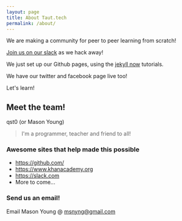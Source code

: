 ```yaml
---
layout: page
title: About Taut.tech
permalink: /about/
---
```


We are making a community for peer to peer learning from scratch!

[Join us on our slack](https://publicslack.com/slacks/taut-tech/invites/new) as we hack away!

We just set up our Github pages, using the [jekyll now](https://github.com/barryclark/jekyll-now) tutorials.

We have our twitter and facebook page live too!

Let's learn!


## Meet the team!

qst0 (or Mason Young)
> I'm a programmer, teacher and friend to all!

### Awesome sites that help made this possible
* https://github.com/
* https://www.khanacademy.org
* https://slack.com
* More to come...

### Send us an email!

Email Mason Young @ [msnyng@gmail.com](mailto:msnyng@gmail.com)
